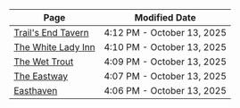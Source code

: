 | Page                                                          | Modified Date              |
| ------------------------------------------------------------- | -------------------------- |
| [Trail's End Tavern](world/atlas/Trail's%20End%20Tavern.md)   | 4:12 PM - October 13, 2025 |
| [The White Lady Inn](world/atlas/The%20White%20Lady%20Inn.md) | 4:10 PM - October 13, 2025 |
| [The Wet Trout](world/atlas/The%20Wet%20Trout.md)             | 4:09 PM - October 13, 2025 |
| [The Eastway](world/atlas/The%20Eastway.md)                   | 4:07 PM - October 13, 2025 |
| [Easthaven](world/atlas/Easthaven.md)                         | 4:06 PM - October 13, 2025 |
